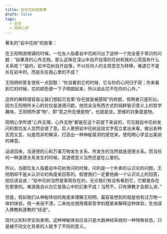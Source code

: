 ```yaml
---
title: 岩中花树的故事
draft: false
tags:
  - 哲学
  - 阳明心学
---
```

 


著名的“岩中花树”的故事：

在王阳明游南镇的时候，一位友人指着岩中花树问出了这样一个完全基于常识的问题：“如果真的心外无物，那么这株在深山中自开自落的花树和我的心究竟有什么关系呢？”是的，岩中花树自开自落，不以任何人的主观意志为转移，难道它不是长在岩中的，而是长在我心里的不成？

王阳明的答复很有一点狡黠：“你没看到它的时候，它与你的心同归于寂；你来看到它的时候，花的颜色便一下子明朗起来，所以说此花不在你的心外。”

这样的解释很容易让我们想起贝克莱“存在就是被感知”的命题，但两者只是形似，因为王阳明所关心的仅仅是道德问题，他完全没有西方式的纯粹智识意义上的哲学趣味。王阳明所谓“物”，即“意之所在便是物”，也就是说，思维的对象就是物。

阳明心学所谓“心外无理，心外无物”都是在这个前提下来说的，可见就岩中花树发问的那位友人显然会错了意。后人更把岩中花树这段文字孤立拿出来看，做出各种玄而又玄、似是而非的解读，打造出一种神秘莫测的感觉来，使阳明心学显出美丽的禅意。

话说回来，当道德的心和万事万物发生关系，所发生的当然就是道德关系。而当任何一种道德关系发生的时候，其道德意义当然还是在心里的。

所以，当那位友人指着岩中花树发问的时候，问的是一个朴素的认识论的问题，王阳明却不是从认识论的角度来回答的。假使我们一定要他做一个认识论上的回答，他应该会说：“岩中花树当然是客观存在的，无论我们有没有看到它，它都是存在在那里的。难道我会以为它是我心中的幻象不成！当然不，只有佛教才会那么讲。”

但是，假如我们从神秘体验的角度来理解王阳明，最容易想到的就是他有过万物一体的体验，但一来说不清，二来他总想用儒家哲学的框架来解释这种体验，生怕误入佛教和道教的“歧途”。

现代认知科学实验表明，这种神秘体验应该只是大脑神经系统的一种特殊状态，只是被不同文化背景的人赋予了不同的意义。